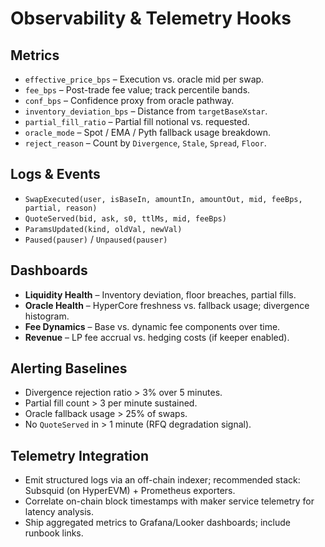 # Observability & Telemetry Hooks

## Metrics

- `effective_price_bps` – Execution vs. oracle mid per swap.
- `fee_bps` – Post-trade fee value; track percentile bands.
- `conf_bps` – Confidence proxy from oracle pathway.
- `inventory_deviation_bps` – Distance from `targetBaseXstar`.
- `partial_fill_ratio` – Partial fill notional vs. requested.
- `oracle_mode` – Spot / EMA / Pyth fallback usage breakdown.
- `reject_reason` – Count by `Divergence`, `Stale`, `Spread`, `Floor`.

## Logs & Events

- `SwapExecuted(user, isBaseIn, amountIn, amountOut, mid, feeBps, partial, reason)`
- `QuoteServed(bid, ask, s0, ttlMs, mid, feeBps)`
- `ParamsUpdated(kind, oldVal, newVal)`
- `Paused(pauser)` / `Unpaused(pauser)`

## Dashboards

- **Liquidity Health** – Inventory deviation, floor breaches, partial fills.
- **Oracle Health** – HyperCore freshness vs. fallback usage; divergence histogram.
- **Fee Dynamics** – Base vs. dynamic fee components over time.
- **Revenue** – LP fee accrual vs. hedging costs (if keeper enabled).

## Alerting Baselines

- Divergence rejection ratio > 3% over 5 minutes.
- Partial fill count > 3 per minute sustained.
- Oracle fallback usage > 25% of swaps.
- No `QuoteServed` in > 1 minute (RFQ degradation signal).

## Telemetry Integration

- Emit structured logs via an off-chain indexer; recommended stack: Subsquid (on HyperEVM) + Prometheus exporters.
- Correlate on-chain block timestamps with maker service telemetry for latency analysis.
- Ship aggregated metrics to Grafana/Looker dashboards; include runbook links.
